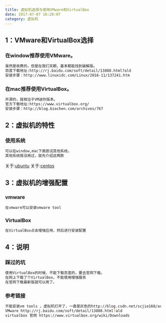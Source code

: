 ```yaml
---
title: 虚拟机选择与使用VMware和VirtualBox
date: 2017-07-07 16:20:07
category: 虚拟机
---
```

## 1：VMware和VirtualBox选择

### 在window推荐使用VMware。
``` bash
虽然是收费的，但是在我们天朝，基本都能找到破解版。
百度下载地址:http://rj.baidu.com/soft/detail/13808.html?ald
安装步骤：http://www.linuxidc.com/Linux/2016-11/137241.htm
```
### 在mac推荐使用VirtualBox。
``` bash
开源的，就相当于VM迷你版本。
官方下载地址:https://www.virtualbox.org/
安装步骤：http://blog.biochen.com/archives/767
```
## 2：虚拟机的特性
### 使用系统
``` bash
可以在window,mac下面尝试其他系统。
其他系统我没用过，就先介绍这两款
```
关于:[ubuntu](http://www.ubuntu.org.cn)
关于:[centos](www.centos.org)


## 3：虚拟机的增强配置

### vmware
``` bash
在vmware可以安装vmware tool
```
### VirtualBox
``` bash
在VirtualBox点击增强应用，然后进行安装配置
```

## 4：说明
### 踩过的坑
```bash
使用VirtualBox的时候，不能下载百度的，要去官网下载。
在网上下载了个VirtualBox，不能使用增强服务
在官网下载最新版就可以用了。
```

### 参考链接
``` bash
不能安装vm tools ，虚拟机打开了，一直是灰色的http://blog.csdn.net/scjie168/article/details/52516888
VMware http://rj.baidu.com/soft/detail/13808.html?ald
virtualbox 官网 https://www.virtualbox.org/wiki/Downloads
```